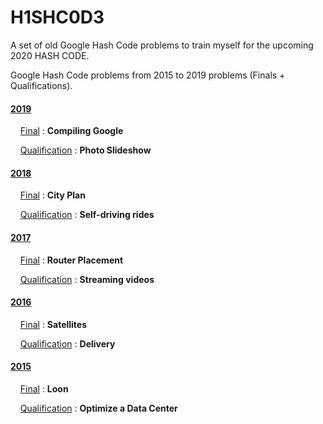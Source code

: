 # H1SHC0D3
A set of old Google Hash Code problems to train myself for the upcoming 2020 HASH CODE.

Google Hash Code problems from 2015 to 2019 problems (Finals + Qualifications).

#### [2019](https://github.com/EniddeallA/H1SHC0D3/tree/master/2019)

&nbsp;&nbsp;&nbsp;&nbsp;[Final](https://github.com/EniddeallA/H1SHC0D3/blob/master/2019/Subjects/hashcode2019_final_task.pdf) : <b>Compiling Google</b>

&nbsp;&nbsp;&nbsp;&nbsp;[Qualification](https://github.com/EniddeallA/H1SHC0D3/blob/master/2019/Subjects/hashcode2019_final_task.pdf) :  <b>Photo Slideshow</b>

#### [2018](https://github.com/EniddeallA/H1SHC0D3/tree/master/2018)

&nbsp;&nbsp;&nbsp;&nbsp;[Final](https://github.com/EniddeallA/H1SHC0D3/blob/master/2018/Subjects/hashcode2018_final_task.pdf) :  <b>City Plan</b>

&nbsp;&nbsp;&nbsp;&nbsp;[Qualification](https://github.com/EniddeallA/H1SHC0D3/blob/master/2018/Subjects/hashcode2018_qualification_task.pdf) :  <b>Self-driving rides</b>

#### [2017](https://github.com/EniddeallA/H1SHC0D3/tree/master/2017)

&nbsp;&nbsp;&nbsp;&nbsp;[Final](https://github.com/EniddeallA/H1SHC0D3/blob/master/2017/Subjects/hashcode2017_final_task.pdf) :  <b>Router Placement</b>

&nbsp;&nbsp;&nbsp;&nbsp;[Qualification](https://github.com/EniddeallA/H1SHC0D3/blob/master/2017/Subjects/hashcode2017_qualification_task.pdf) :  <b>Streaming videos</b>

#### [2016](https://github.com/EniddeallA/H1SHC0D3/tree/master/2016)

&nbsp;&nbsp;&nbsp;&nbsp;[Final](https://github.com/EniddeallA/H1SHC0D3/blob/master/2016/Subjects/hashcode2016_final_task.pdf) :  <b>Satellites</b>

&nbsp;&nbsp;&nbsp;&nbsp;[Qualification](https://github.com/EniddeallA/H1SHC0D3/blob/master/2016/Subjects/hashcode2016_qualification_task.pdf) :  <b>Delivery</b>

#### [2015](https://github.com/EniddeallA/H1SHC0D3/tree/master/2015)

&nbsp;&nbsp;&nbsp;&nbsp;[Final](https://github.com/EniddeallA/H1SHC0D3/blob/master/2015/Subjects/hashcode2015_final_task.pdf) :  <b>Loon</b>

&nbsp;&nbsp;&nbsp;&nbsp;[Qualification](https://github.com/EniddeallA/H1SHC0D3/blob/master/2015/Subjects/hashcode2015_qualification_task.pdf) :  <b>Optimize a Data Center</b>
